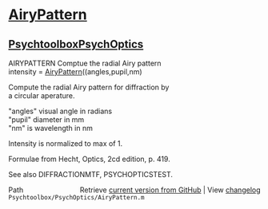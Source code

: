 # [AiryPattern](AiryPattern)
## [Psychtoolbox](Psychtoolbox)[PsychOptics](PsychOptics)

AIRYPATTERN  Comptue the radial Airy pattern  
   intensity = [AiryPattern](AiryPattern)((angles,pupil,nm)  
  
   Compute the radial Airy pattern for diffraction by  
   a circular aperature.  
  
   "angles" visual angle in radians  
   "pupil" diameter in mm  
   "nm" is wavelength in nm  
  
   Intensity is normalized to max of 1.  
  
   Formulae from Hecht, Optics, 2cd edition, p. 419.  
  
   See also DIFFRACTIONMTF, PSYCHOPTICSTEST.  




<div class="code_header" style="text-align:right;">
  <span style="float:left;">Path&nbsp;&nbsp;</span> <span class="counter">Retrieve <a href=
  "https://raw.github.com/Psychtoolbox-3/Psychtoolbox-3/beta/Psychtoolbox/PsychOptics/AiryPattern.m">current version from GitHub</a> | View <a href=
  "https://github.com/Psychtoolbox-3/Psychtoolbox-3/commits/beta/Psychtoolbox/PsychOptics/AiryPattern.m">changelog</a></span>
</div>
<div class="code">
  <code>Psychtoolbox/PsychOptics/AiryPattern.m</code>
</div>

